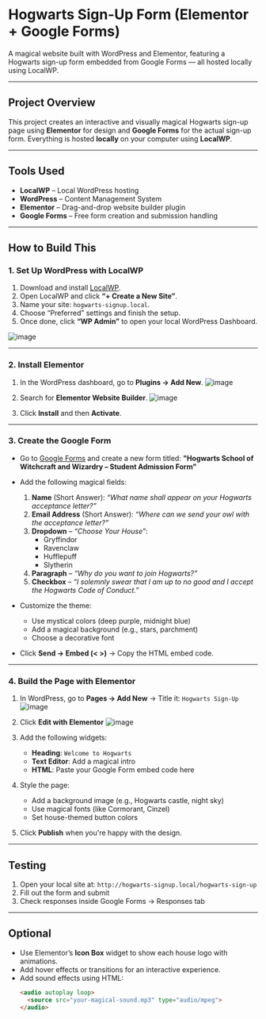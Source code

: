 #  Hogwarts Sign-Up Form (Elementor + Google Forms)

A magical website built with WordPress and Elementor, featuring a Hogwarts sign-up form embedded from Google Forms — all hosted locally using LocalWP.

---

##  Project Overview

This project creates an interactive and visually magical Hogwarts sign-up page using **Elementor** for design and **Google Forms** for the actual sign-up form. Everything is hosted **locally** on your computer using **LocalWP**.

---

##  Tools Used

- **LocalWP** – Local WordPress hosting
- **WordPress** – Content Management System
- **Elementor** – Drag-and-drop website builder plugin
- **Google Forms** – Free form creation and submission handling

---

##  How to Build This

### 1. Set Up WordPress with LocalWP

1. Download and install [LocalWP](https://localwp.com).
2. Open LocalWP and click **“+ Create a New Site”**.
3. Name your site: `hogwarts-signup.local`.
4. Choose “Preferred” settings and finish the setup.
5. Once done, click **“WP Admin”** to open your local WordPress Dashboard.

![image](https://github.com/user-attachments/assets/1f61e97a-6d65-47ad-bbfa-8a2e4a8e057b)


---

### 2. Install Elementor

1. In the WordPress dashboard, go to **Plugins → Add New**.
![image](https://github.com/user-attachments/assets/113a2206-8bc1-40c6-aa2e-751b8f441eac)

3. Search for **Elementor Website Builder**.
![image](https://github.com/user-attachments/assets/a7d696bb-f6f8-4f37-8acd-47408b8ad1d4)

5. Click **Install** and then **Activate**.

---

### 3. Create the Google Form

- Go to [Google Forms](https://forms.google.com) and create a new form titled:
  **"Hogwarts School of Witchcraft and Wizardry – Student Admission Form"**

- Add the following magical fields:
  1. **Name** (Short Answer): _“What name shall appear on your Hogwarts acceptance letter?”_
  2. **Email Address** (Short Answer): _“Where can we send your owl with the acceptance letter?”_
  3. **Dropdown** – _“Choose Your House”_:
     - Gryffindor
     - Ravenclaw
     - Hufflepuff
     - Slytherin
  4. **Paragraph** – _“Why do you want to join Hogwarts?”_
  5. **Checkbox** – _“I solemnly swear that I am up to no good and I accept the Hogwarts Code of Conduct.”_

- Customize the theme:
  - Use mystical colors (deep purple, midnight blue)
  - Add a magical background (e.g., stars, parchment)
  - Choose a decorative font
    
- Click **Send → Embed (< >)** → Copy the HTML embed code.

---

### 4. Build the Page with Elementor

1. In WordPress, go to **Pages → Add New** → Title it: `Hogwarts Sign-Up`
![image](https://github.com/user-attachments/assets/2c2d16a2-ff13-436a-a6cd-e79811de36e3)

3. Click **Edit with Elementor**
![image](https://github.com/user-attachments/assets/3fcb05bf-be05-48b8-906d-e672f16fe43a)

5. Add the following widgets:
   - **Heading**: `Welcome to Hogwarts`
   - **Text Editor**: Add a magical intro
   - **HTML**: Paste your Google Form embed code here
6. Style the page:
   - Add a background image (e.g., Hogwarts castle, night sky)
   - Use magical fonts (like Cormorant, Cinzel)
   - Set house-themed button colors
7. Click **Publish** when you're happy with the design.

---

##  Testing

1. Open your local site at: `http://hogwarts-signup.local/hogwarts-sign-up`
2. Fill out the form and submit
3. Check responses inside Google Forms → Responses tab

---

##  Optional 

- Use Elementor’s **Icon Box** widget to show each house logo with animations.
- Add hover effects or transitions for an interactive experience.
- Add sound effects using HTML:  
  ```html
  <audio autoplay loop>
    <source src="your-magical-sound.mp3" type="audio/mpeg">
  </audio>
